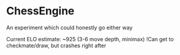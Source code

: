 # ChessEngine
An experiment which could honestly go either way

Current ELO estimate: ~925 (3-6 move depth, minimax) !Can get to checkmate/draw, but crashes right after
